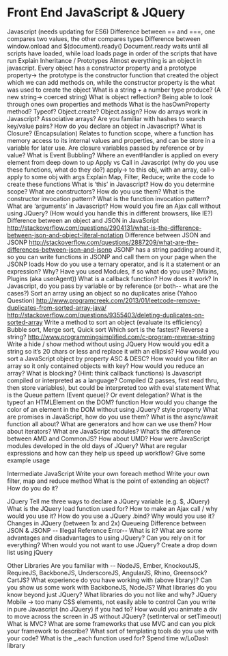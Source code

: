 # Front End JavaScript & JQuery


Javascript (needs updating for ES6)
Difference between == and ===, one compares two values, the other compares types 
Difference between window.onload and $(document).ready()
Document.ready waits until all scripts have loaded, while load loads page in order of the scripts that have run
Explain Inheritance / Prototypes
Almost everything is an object in javascript.  Every object has a constructor property and a prototype property→ the prototype is the constructor function that created the object which we can add methods on, while the constructor property is the what was used to create the object
What is a string + a number type produce?  (A new string→ coerced string)
What is object reflection?
Being able to look through ones own properties and methods
What is the hasOwnProperty method?  Typeof? Object.create?  Object.assign?
How do arrays work in Javascript?  Associative arrays?  Are you familiar with hashes to search key/value pairs?
How do you declare an object in Javascript?
What is Closure? (Encapsulation)
Relates to function scope, where a function has memory access to its internal values and properties, and can be store in a variable for later use.
Are closure variables passed by reference or by value?
What is Event Bubbling?
Where an eventHandler is applied on every element from deep down to up
Apply vs Call in Javascript (why do you use these functions, what do they do?)
apply-> to this obj, with an array, call→ apply to some obj with args
Explain Map, Filter, Reduce; write the code to create these functions
What is ‘this’ in Javascript?  How do you determine scope?
What are constructors?  How do you use them?
What is the constructor invocation pattern?
What is the function invocation pattern?
What are ‘arguments’ in Javascript?
How would you fire an Ajax call without using JQuery?  (How would you handle this in different browsers, like IE?)
Difference between an object and JSON in JavaScript
http://stackoverflow.com/questions/2904131/what-is-the-difference-between-json-and-object-literal-notation 
Difference between JSON and JSONP
http://stackoverflow.com/questions/2887209/what-are-the-differences-between-json-and-jsonp 
JSONP has a string padding around it, so you can write functions in JSONP and call them on your page when the JSONP loads
How do you use a ternary operator, and is it a statement or an expression? Why?
Have you used Modules, if so what do you use? (Mixins, Plugins (aka userAgent))
What is a callback function?  How does it work?
In Javascript, do you pass by variable or by reference (or both-- what are the cases?)
Sort an array using an object so no duplicates arise (Yahoo Question)
http://www.programcreek.com/2013/01/leetcode-remove-duplicates-from-sorted-array-java/ 
http://stackoverflow.com/questions/9355403/deleting-duplicates-on-sorted-array 
Write a method to sort an object (evaluate its efficiency)
Bubble sort, Merge sort, Quick sort 
Which sort is the fastest?
Reverse a string?
http://www.programmingsimplified.com/c-program-reverse-string 
Write a hide / show method without using JQuery
How would you edit a string so it’s 20 chars or less and replace it with an ellipsis?
How would you sort a JavaScript object by property ASC & DESC?
How would you filter an array so it only contained objects with key?
How would you reduce an array?
What is blocking? (Hint: think callback functions)
Is Javascript compiled or interpreted as a language?
Compiled (2 passes, first read thru, then store variables), but could be interpreted too with eval statement
What is the Queue pattern (Event queue)? Or event delegation?
What is the typeof an HTMLElement on the DOM?
function
How would you change the color of an element in the DOM without using JQuery?
style property
What are promises in JavaScript, how do you use them?
What is the async/await function all about?
What are generators and how can we use them?  How about iterators?
What are JavaScript modules?
What’s the difference between AMD and CommonJS?  How about UMD? 
How were JavaScript modules developed in the old days of JQuery?
What are regular expressions and how can they help us speed up workflow?
Give some example usage

Intermediate JavaScript
Write your own foreach method
Write your own filter, map and reduce method
What is the point of extending an object?  How do you do it?

JQuery
Tell me three ways to declare a JQuery variable (e.g. $, JQuery)
What is the JQuery load function used for?
How to make an Ajax call / why would you use it?
How do you use a JQuery .bind?  Why would you use it?
Changes in JQuery (between 1x and 2x)
Queueing
Difference between JSON & JSONP -- Illegal Reference Error-- What is it?
What are some advantages and disadvantages to using JQuery?  Can you rely on it for everything?  When would you not want to use JQuery?
Create a drop down list using jQuery

Other Libraries
Are you familiar with -- NodeJS, Ember, KnockoutJS, RequireJS, BackboneJS, UnderscoreJS, AngularJS, Rhino, Greensock? CartJS?
What experience do you have working with (above library)?
Can you show us some work with BackboneJS, NodeJS?
What libraries do you know beyond just JQuery?
What libraries do you not like and why? 
JQuery Mobile → too many CSS elements, not easily able to control
Can you write in pure Javascript (no JQuery) if you had to?
How would you animate a div to move across the screen in JS without JQuery?  (setInterval or setTimeout)
What is MVC?
What are some frameworks that use MVC and can you pick your framework to describe?
What sort of templating tools do you use with your code?
What is the _.each function used for? Spend time w/LoDash library
